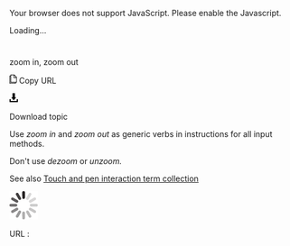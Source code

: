 Your browser does not support JavaScript. Please enable the Javascript.

Loading...

# 

zoom in, zoom out

![Copy URL](zoom-in-zoom-out_files/Copy.png)
Copy URL

![Download](zoom-in-zoom-out_files/Download.png)

Download topic

Use *zoom in* and *zoom out* as generic verbs in instructions for all input methods.

Don't use *dezoom* or *unzoom.* 

See also [Touch and pen interaction term collection](https://worldready.cloudapp.net/Styleguide/Read?id=2700&topicid=29032) 

![In progress](zoom-in-zoom-out_files/activity-large.gif)

URL :
